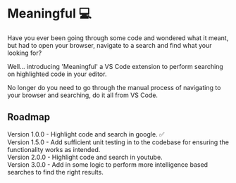 #  Meaningful 💻

Have you ever been going through some code and wondered what it meant, but had to open your browser, navigate to a search and find what your looking for?

Well... introducing 'Meaningful' a VS Code extension to perform searching on highlighted code in your editor.

No longer do you need to go through the manual process of navigating to your browser and searching, do it all from VS Code.
  

##  Roadmap
Version 1.0.0 - Highlight code and search in google. ✅    
Version 1.5.0 - Add sufficient unit testing in to the codebase for ensuring the functionality works as intended.  
Version 2.0.0 - Highlight code and search in youtube.  
Version 3.0.0 - Add in some logic to perform more intelligence based searches to find the right results.  

